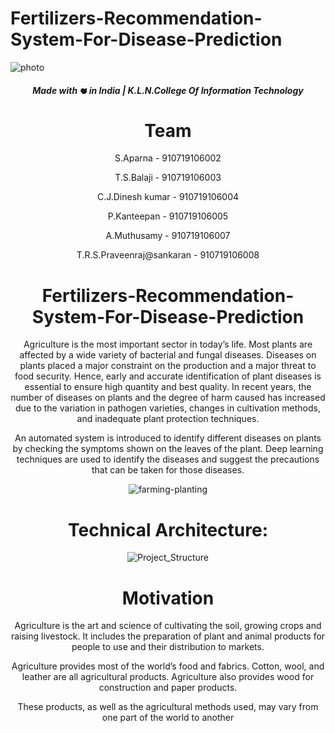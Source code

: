 
<h1>Fertilizers-Recommendation-System-For-Disease-Prediction</h1>

 ![photo](https://user-images.githubusercontent.com/108724696/192107315-d80cfa7c-921a-4f17-a67b-0cd110afd123.jpg)




 













<div align="center">
 <h5> Made with <picture>
  <source srcset="https://fonts.gstatic.com/s/e/notoemoji/latest/2764_fe0f/512.webp" type="image/webp">
  <img src="https://fonts.gstatic.com/s/e/notoemoji/latest/2764_fe0f/512.gif" alt="❤" width="12" height="12">
</picture> in India | K.L.N.College Of Information Technology</h5>






# Team 

S.Aparna - 910719106002

T.S.Balaji - 910719106003

C.J.Dinesh kumar - 910719106004

P.Kanteepan - 910719106005

A.Muthusamy - 910719106007

T.R.S.Praveenraj@sankaran - 910719106008


# Fertilizers-Recommendation-System-For-Disease-Prediction

Agriculture is the most important sector in today’s life. Most plants are affected by a wide variety of bacterial and fungal diseases. Diseases on plants placed a major constraint on the production and a major threat to food security. Hence, early and accurate identification of plant diseases is essential to ensure high quantity and best quality. In recent years, the number of diseases on plants and the degree of harm caused has increased due to the variation in pathogen varieties, changes in cultivation methods, and inadequate plant protection techniques.



An automated system is introduced to identify different diseases on plants by checking the symptoms shown on the leaves of the plant. Deep learning techniques are used to identify the diseases and suggest the precautions that can be taken for those diseases. 

![farming-planting](https://user-images.githubusercontent.com/108724696/192108195-25271bd6-5763-42da-94b1-c77a360fa72b.gif)

# Technical Architecture:



![Project_Structure](https://user-images.githubusercontent.com/108724696/192319286-8ecce955-e395-4578-81b9-f2029fd123cc.png)






# Motivation
Agriculture is the art and science of cultivating the soil, growing crops and raising livestock. It includes the preparation of plant and animal products for people to use and their distribution to markets.

Agriculture provides most of the world’s food and fabrics. Cotton, wool, and leather are all agricultural products. Agriculture also provides wood for construction and paper products.

These products, as well as the agricultural methods used, may vary from one part of the world to another

